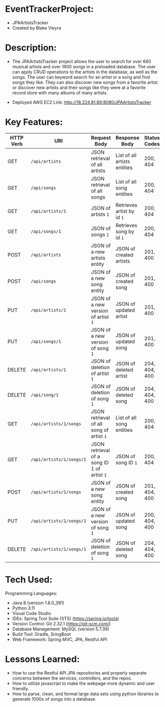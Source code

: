 # EventTrackerProject:

- JPAArtistsTracker
- Created by Blake Vieyra

# Description:

- The JPAArtistsTracker project allows the user to search for over 660 musical artists and over 1600 songs in a preloaded database. The user can apply CRUD operations to the artists in the database, as well as the songs. The user can keyword search for an artist or a song and find songs they like. They can also discover new songs from a favorite artist or discover new artists and their songs like they were at a favorite record store with many albums of many artists. 
  
- Deployed AWS EC2 Link: http://18.224.81.89:8080/JPAArtistsTracker

# Key Features:

| HTTP Verb | URI               | Request Body | Response Body | Status Codes |
|-----------|-------------------|--------------|---------------|---------|
| GET       | `/api/artists`      | JSON retrieval of all artists | List of all artists entities | 200, 404 |
| GET       | `/api/songs`      | JSON retrieval of all songs | List of all song entities | 200, 404 |
| GET       | `/api/artists/1`   |  JSON of artists `1` | Retrieves artist by id  `1`| 200, 404 |
| GET       | `/api/songs/1`   |  JSON of songs `1` | Retrieves song by id  `1`| 200, 404 |
| POST      | `/api/artists`      | JSON of a new artists entity  | JSON of created artists | 201, 400 |
| POST      | `/api/songs`      | JSON of a new song entity  | JSON of created song | 201, 400 |
| PUT       | `/api/artists/1`   | JSON of a new version of artist `1` | JSON of updated artist | 201, 400 |
| PUT       | `/api/songs/1`   | JSON of a new version of song `1` | JSON of updated song | 201, 400 |
| DELETE    | `/api/artists/1`   | JSON of deletion of artist `1` | JSON of deleted artist | 204, 404, 400 |  
| DELETE    | `/api/song/1`   | JSON of deletion of song `1` | JSON of deleted song | 204, 404, 400 |  
| GET       | `/api/artists/1/songs`      | JSON retrieval of all song of artist `1` | List of all song entities | 200, 404 |
| GET       | `/api/artists/1/songs/1`   | JSON retrieval of a song ID 1 of artist `1` | JSON of song ID `1` | 200, 404 |
| POST      | `/api/artists/1/songs`      | JSON of a new song entity  | JSON of created song | 201, 404, 400 | 
| PUT       | `/api/artists/1/songs/1`   | JSON of a new version of song `1` | JSON of updated song | 200, 404, 400 |              
| DELETE    | `/api/artists/1/songs/1`   | JSON of deletion of song `1` | JSON of deleted song | 204, 404, 400 |              

# Tech Used:

Programming Languages:
- Java 8 (version 1.8.0_391)
- Python 3.11
- Visual Code Studio
- IDEs: Spring Tool Suite (STS) (https://spring.io/tools)
- Version Control: Git 2.32.1 (https://git-scm.com/)
- Database Management: MySQL (version 5.7.39)
- Build Tool: Gradle, SringBoot
- Web Framework: Spring MVC, JPA, Restful API

# Lessons Learned:

- How to use the Restful API JPA repositories and properly separate concerns between the services, controllers, and the repos.
- How to utilize javascript to make the webpage more dynamic and user friendly.
- How to parse, clean, and format large data sets using python libraries to generate 1000s of songs into a database.


